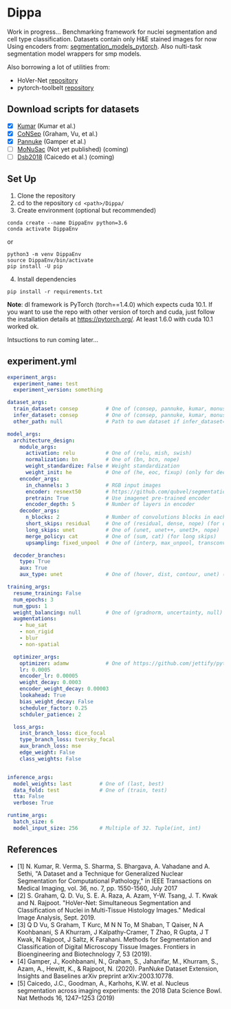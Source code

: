 # Dippa
Work in progress...
Benchmarking framework for nuclei segmentation and cell type classification.
Datasets contain only H&amp;E stained images for now
Using encoders from: [segmentation_models_pytorch](https://github.com/qubvel/segmentation_models.pytorch).
Also nulti-task segmentation model wrappers for smp models. 

Also borrowing a lot of utilities from:

- HoVer-Net [repository](https://github.com/vqdang/hover_net)
- pytorch-toolbelt [repository](https://github.com/BloodAxe/pytorch-toolbelt) 

## Download scripts for datasets
* [x] [Kumar](https://ieeexplore.ieee.org/document/7872382) (Kumar et al.)
* [x] [CoNSep](https://arxiv.org/pdf/1812.06499) (Graham, Vu, et al.)
* [x] [Pannuke](https://arxiv.org/abs/2003.10778) (Gamper et al.)
* [ ] [MoNuSac](https://monusac-2020.grand-challenge.org/) (Not yet published) (coming)
* [ ] [Dsb2018](https://www.kaggle.com/c/data-science-bowl-2018) (Caicedo et al.) (coming)

## Set Up
1. Clone the repository
2. cd to the repository `cd <path>/Dippa/`
3. Create environment (optional but recommended) 
```
conda create --name DippaEnv python=3.6
conda activate DippaEnv
```
or 

```
python3 -m venv DippaEnv
source DippaEnv/bin/activate
pip install -U pip
```

4. Install dependencies 
```
pip install -r requirements.txt
```

**Note**: dl framework is PyTorch (torch==1.4.0) which expects cuda 10.1. If you want to use the repo with other version of torch and cuda, just follow the installation details at https://pytorch.org/. At least 1.6.0 with cuda 10.1 worked ok. 


Intsuctions to run coming later...

## experiment.yml

```yaml
experiment_args:
  experiment_name: test
  experiment_version: something

dataset_args:
  train_dataset: consep         # One of (consep, pannuke, kumar, monusac)
  infer_dataset: consep         # One of (consep, pannuke, kumar, monusac, other)
  other_path: null              # Path to own dataset if infer_dataset=other

model_args:
  architecture_design:
    module_args:
      activation: relu          # One of (relu, mish, swish)
      normalization: bn         # One of (bn, bcn, nope)
      weight_standardize: False # Weight standardization
      weight_init: he           # One of (he, eoc, fixup) (only for decoder if pretrain)
    encoder_args:
      in_channels: 3            # RGB input images
      encoder: resnext50        # https://github.com/qubvel/segmentation_models.pytorch
      pretrain: True            # Use imagenet pre-trained encoder
      encoder_depth: 5          # Number of layers in encoder
    decoder_args:
      n_blocks: 2               # Number of convolutions blocks in each decoder block
      short_skips: residual     # One of (residual, dense, nope) (for decoder branch only)
      long_skips: unet          # One of (unet, unet++, unet3+, nope)
      merge_policy: cat         # One of (sum, cat) (for long skips)
      upsampling: fixed_unpool  # One of (interp, max_unpool, transconv, fixed_unpool)

  decoder_branches:
    type: True
    aux: True
    aux_type: unet              # One of (hover, dist, contour, unet) (ignored if aux=False)

training_args:
  resume_training: False
  num_epochs: 3
  num_gpus: 1
  weight_balancing: null        # One of (gradnorm, uncertainty, null)
  augmentations:
    - hue_sat
    - non_rigid
    - blur
    - non-spatial

  optimizer_args:
    optimizer: adamw            # One of https://github.com/jettify/pytorch-optimizer 
    lr: 0.0005
    encoder_lr: 0.00005
    weight_decay: 0.0003
    encoder_weight_decay: 0.00003
    lookahead: True
    bias_weight_decay: False
    scheduler_factor: 0.25
    schduler_patience: 2

  loss_args:
    inst_branch_loss: dice_focal
    type_branch_loss: tversky_focal
    aux_branch_loss: mse
    edge_weight: False
    class_weights: False


inference_args:
  model_weights: last         # One of (last, best)
  data_fold: test             # One of (train, test)
  tta: False
  verbose: True

runtime_args:
  batch_size: 6
  model_input_size: 256       # Multiple of 32. Tuple(int, int) 

```

## References

- [1] N. Kumar, R. Verma, S. Sharma, S. Bhargava, A. Vahadane and A. Sethi, "A Dataset and a Technique for Generalized Nuclear Segmentation for Computational Pathology," in IEEE Transactions on Medical Imaging, vol. 36, no. 7, pp. 1550-1560, July 2017 
- [2] S. Graham, Q. D. Vu, S. E. A. Raza, A. Azam, Y-W. Tsang, J. T. Kwak and N. Rajpoot. "HoVer-Net: Simultaneous Segmentation and Classification of Nuclei in Multi-Tissue Histology Images." Medical Image Analysis, Sept. 2019.
- [3] Q D Vu, S Graham, T Kurc, M N N To, M Shaban, T Qaiser, N A Koohbanani, S A Khurram, J Kalpathy-Cramer, T Zhao, R Gupta, J T Kwak, N Rajpoot, J Saltz, K Farahani. Methods for Segmentation and Classification of Digital Microscopy Tissue Images. Frontiers in Bioengineering and Biotechnology 7, 53 (2019).  
- [4] Gamper, J., Koohbanani, N., Graham, S., Jahanifar, M., Khurram, S., Azam, A., Hewitt, K., & Rajpoot, N. (2020). PanNuke Dataset Extension, Insights and Baselines arXiv preprint arXiv:2003.10778.
- [5] Caicedo, J.C., Goodman, A., Karhohs, K.W. et al. Nucleus segmentation across imaging experiments: the 2018 Data Science Bowl. Nat Methods 16, 1247–1253 (2019)
